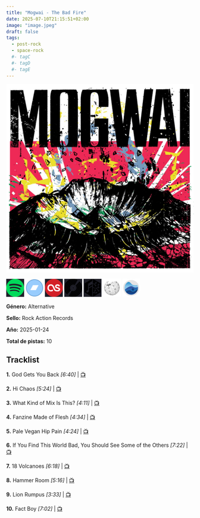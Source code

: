 ```yaml
---
title: "Mogwai - The Bad Fire"
date: 2025-07-10T21:15:51+02:00
image: "image.jpeg"
draft: false
tags:
  - post-rock
  - space-rock
  #- tagC
  #- tagD
  #- tagE
---
```


![cover](image.jpeg "Mogwai - The Bad Fire")

[![spotify](../links/svg/spotify.png "spotify")](https://open.spotify.com/artist/34UhPkLbtFKRq3nmfFgejG)
[![bandcamp](../links/svg/bandcamp.png "bandcamp")](https://mogwai.bandcamp.com/album/the-bad-fire)
[![lastfm](../links/svg/lastfm.png "lastfm")](https://www.last.fm/music/Mogwai/The+Bad+Fire)
[![discogs](../links/svg/discogs.png "discogs")](https://www.discogs.com/release/32926509)
[![musicbrainz](../links/svg/musicbrainz.png "musicbrainz")](https://musicbrainz.org/release/431dd03a-d030-4a9d-9c84-3c674c8045ba)
[![wikipedia](../links/svg/wikipedia.png "wikipedia")](https://es.wikipedia.org/wiki/Mogwai)
[![rateyourmusic](../links/svg/rateyourmusic.png "rateyourmusic")](https://rateyourmusic.com/artist/mogwai)

**Género:** Alternative

**Sello:** Rock Action Records

**Año:** 2025-01-24

**Total de pistas:** 10

## Tracklist

**1.** God Gets You Back _[6:40]_ | [📺](https://www.youtube.com/watch?v=hq30tXF-n5E)

**2.** Hi Chaos _[5:24]_ | [📺](https://www.youtube.com/watch?v=ADPB3SciZRo)

**3.** What Kind of Mix Is This? _[4:11]_ | [📺](https://www.youtube.com/watch?v=r-6-fFNlF4Y)

**4.** Fanzine Made of Flesh _[4:34]_ | [📺](https://www.youtube.com/watch?v=hKFvvSE4SCo)

**5.** Pale Vegan Hip Pain _[4:24]_ | [📺](https://www.youtube.com/watch?v=3PCHUBq0wMg)

**6.** If You Find This World Bad, You Should See Some of the Others _[7:22]_ | [📺](https://www.youtube.com/watch?v=cV1NGS4uOiw)

**7.** 18 Volcanoes _[6:18]_ | [📺](https://www.youtube.com/watch?v=91HSMqHukuo)

**8.** Hammer Room _[5:16]_ | [📺](https://www.youtube.com/watch?v=1IqGsrQiV4M)

**9.** Lion Rumpus _[3:33]_ | [📺](https://www.youtube.com/watch?v=msqM3QGU92A)

**10.** Fact Boy _[7:02]_ | [📺](https://www.youtube.com/watch?v=KOVNE2D7fmg)

